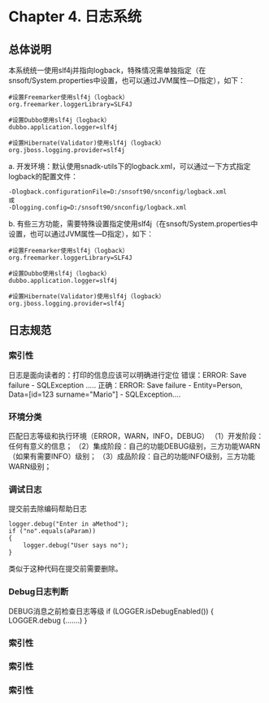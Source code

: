 # Chapter 4. 日志系统
## 总体说明

本系统统一使用slf4j并指向logback，特殊情况需单独指定（在snsoft/System.properties中设置，也可以通过JVM属性—D指定），如下：
```
#设置Freemarker使用slf4j（logback）
org.freemarker.loggerLibrary=SLF4J

#设置Dubbo使用slf4j（logback）
dubbo.application.logger=slf4j

#设置Hibernate(Validator)使用slf4j（logback）
org.jboss.logging.provider=slf4j
```
a. 开发环境：默认使用snadk-utils下的logback.xml，可以通过一下方式指定logback的配置文件：
```
-Dlogback.configurationFile=D:/snsoft90/snconfig/logback.xml
或
-Dlogging.config=D:/snsoft90/snconfig/logback.xml
```
b. 有些三方功能，需要特殊设置指定使用slf4j（在snsoft/System.properties中设置，也可以通过JVM属性—D指定），如下：
```
#设置Freemarker使用slf4j（logback）
org.freemarker.loggerLibrary=SLF4J

#设置Dubbo使用slf4j（logback）
dubbo.application.logger=slf4j

#设置Hibernate(Validator)使用slf4j（logback）
org.jboss.logging.provider=slf4j
```
## 日志规范
### 索引性
日志是面向读者的：打印的信息应该可以明确进行定位
    错误：ERROR: Save failure - SQLException .....
    正确：ERROR: Save failure - Entity=Person, Data=[id=123 surname="Mario"] - SQLException....
### 环境分类
匹配日志等级和执行环境（ERROR，WARN，INFO，DEBUG）
    （1）开发阶段：任何有意义的信息；
    （2）集成阶段：自己的功能DEBUG级别，三方功能WARN（如果有需要INFO）级别；
    （3）成品阶段：自己的功能INFO级别，三方功能WARN级别；
### 调试日志
提交前去除编码帮助日志
```
logger.debug("Enter in aMethod");
if ("no".equals(aParam)) 
{
    logger.debug("User says no");
}
```
类似于这种代码在提交前需要删除。
### Debug日志判断
DEBUG消息之前检查日志等级
if (LOGGER.isDebugEnabled())
{
	LOGGER.debug (…….)
}
### 索引性
### 索引性
### 索引性












